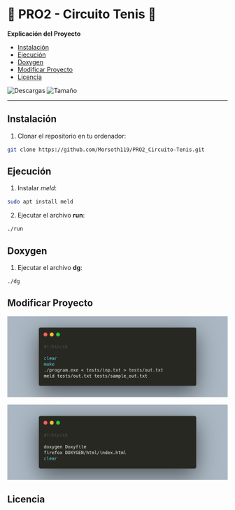 # 🎾 PRO2 - Circuito Tenis 🎾

**Explicación del Proyecto**

* [Instalación](#instalacion)
* [Ejecución](#ejecucion)
* [Doxygen](#doxygen)
* [Modificar Proyecto](#modificar)
* [Licencia](#licencia)

![Descargas](https://img.shields.io/github/downloads/Morsoth119/PRO2_Circuito-Tenis/total)
![Tamaño](https://img.shields.io/github/repo-size/Morsoth119/PRO2_Circuito-Tenis)

---

<a id="instalacion"></a>

## Instalación
1. Clonar el repositorio en tu ordenador:
```sh
git clone https://github.com/Morsoth119/PRO2_Circuito-Tenis.git
```

<a id="ejecucion"></a>

## Ejecución
1. Instalar _meld_:
```sh
sudo apt install meld
```
2. Ejecutar el archivo **run**:
```sh
./run
```

<a id="doxygen"></a>

## Doxygen
1. Ejecutar el archivo **dg**:
```sh
./dg
```

<a id="modificar"></a>

## Modificar Proyecto

![Run](img/run.png)

![Run](img/doxygen.png)

<a id="licencia"></a>

## Licencia

